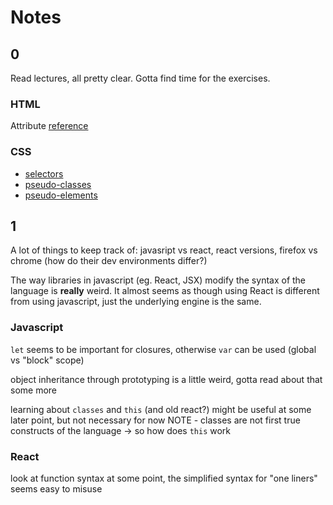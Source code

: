 # Notes


## 0
Read lectures, all pretty clear. Gotta find time for the exercises.


### HTML
Attribute [reference](https://developer.mozilla.org/en-US/docs/Web/HTML/Attributes)


### CSS
- [selectors](https://developer.mozilla.org/en-US/docs/Web/CSS/CSS_Selectors)
- [pseudo-classes](https://developer.mozilla.org/en-US/docs/Web/CSS/Pseudo-classes)
- [pseudo-elements](https://developer.mozilla.org/en-US/docs/Web/CSS/Pseudo-elements)


## 1

A lot of things to keep track of: javasript vs react, react versions, firefox vs chrome (how do their dev environments differ?)

The way libraries in javascript (eg. React, JSX) modify the syntax of the language is **really** weird. 
It almost seems as though using React is different from using javascript, just the underlying engine is the same.


### Javascript

`let` seems to be important for closures, otherwise `var` can be used (global vs "block" scope)

object inheritance through prototyping is a little weird, gotta read about that some more

learning about `classes` and `this` (and old react?) might be useful at some later point, but not necessary for now
NOTE - classes are not first true constructs of the language -> so how does `this` work


### React

look at function syntax at some point, the simplified syntax for "one liners" seems easy to misuse




